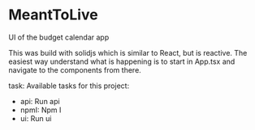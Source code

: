 # MeantToLive
UI of the budget calendar app

This was build with solidjs which is similar to React, but is reactive. The easiest way understand what is happening is to start in App.tsx and navigate to the components from there. 

task: Available tasks for this project:
* api:        Run api
* npmI:       Npm I
* ui:         Run ui
